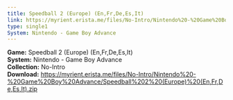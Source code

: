 ```yaml
---
title: Speedball 2 (Europe) (En,Fr,De,Es,It)
link: https://myrient.erista.me/files/No-Intro/Nintendo%20-%20Game%20Boy%20Advance/Speedball%202%20(Europe)%20(En,Fr,De,Es,It).zip
type: single1
System: Nintendo - Game Boy Advance
---
```

<b>Game:</b> Speedball 2 (Europe) (En,Fr,De,Es,It)<br>
<b>System:</b> Nintendo - Game Boy Advance<br>
<b>Collection:</b> No-Intro<br>
<b>Download:</b> https://myrient.erista.me/files/No-Intro/Nintendo%20-%20Game%20Boy%20Advance/Speedball%202%20(Europe)%20(En,Fr,De,Es,It).zip